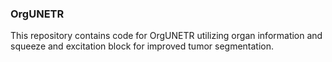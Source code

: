 ### OrgUNETR

This repository contains code for OrgUNETR utilizing organ information and squeeze and excitation block for improved tumor segmentation.
